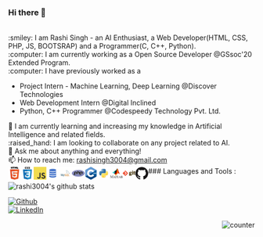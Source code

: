 ### Hi there 👋

<!--
**RASHI3004/RASHI3004** is a ✨ _special_ ✨ repository because its `README.md` (this file) appears on your GitHub profile.

Here are some ideas to get you started:

- 🔭 I’m currently working on ...
- 🌱 I’m currently learning ...
- 👯 I’m looking to collaborate on ...
- 🤔 I’m looking for help with ...
- 💬 Ask me about ...
- 📫 How to reach me: ...
- 😄 Pronouns: ...
- ⚡ Fun fact: ...
-->
</br>
  :smiley:  I am Rashi Singh - an AI Enthusiast, a Web Developer(HTML, CSS, PHP, JS, BOOTSRAP) and a Programmer(C, C++, Python).
</br>
  :computer:  I am currently working as a Open Source Developer @GSsoc'20 Extended Program.
</br>
  :computer:  I have previously worked as a 
  <ul> <li>Project Intern - Machine Learning, Deep Learning @Discover Technologies</li>
  <li> Web Development Intern @Digital Inclined</li>
  <li> Python, C++ Programmer @Codespeedy Technology Pvt. Ltd.</li></ul>
  🌱  I am currently learning and increasing my knowledge in Artificial Intelligence and related fields.
</br>
  :raised_hand:  I am looking to collaborate on any project related to AI.
</br>
  💬  Ask me about anything and everything!
</br>
  📫  How to reach me: <a href="mailto:rashisingh3004@gmail.com">rashisingh3004@gmail.com</a>
  
 </br>
 ### Languages and Tools :

<img align="left" alt="HTML5" width="26px" src="https://raw.githubusercontent.com/github/explore/80688e429a7d4ef2fca1e82350fe8e3517d3494d/topics/html/html.png" />
<img align="left" alt="CSS3" width="26px" src="https://raw.githubusercontent.com/github/explore/80688e429a7d4ef2fca1e82350fe8e3517d3494d/topics/css/css.png" />
<img align="left" alt="JavaScript" width="26px" src="https://raw.githubusercontent.com/github/explore/80688e429a7d4ef2fca1e82350fe8e3517d3494d/topics/javascript/javascript.png" />
<img align="left" alt="SQL" width="26px" src="https://raw.githubusercontent.com/github/explore/80688e429a7d4ef2fca1e82350fe8e3517d3494d/topics/sql/sql.png" />
<img align="left" alt="MySQL" width="26px" src="https://raw.githubusercontent.com/github/explore/80688e429a7d4ef2fca1e82350fe8e3517d3494d/topics/mysql/mysql.png" />
<img align="left" alt="XAMPP" width="26px" src="https://raw.githubusercontent.com/github/explore/80688e429a7d4ef2fca1e82350fe8e3517d3494d/topics/php/php.png" />
<img align="left" alt="XAMPP" width="26px" src="https://raw.githubusercontent.com/github/explore/80688e429a7d4ef2fca1e82350fe8e3517d3494d/topics/cpp/cpp.png" />
<img align="left" alt="XAMPP" width="26px" src="https://raw.githubusercontent.com/github/explore/80688e429a7d4ef2fca1e82350fe8e3517d3494d/topics/python/python.png" />
<img align="left" alt="XAMPP" width="26px" src="https://raw.githubusercontent.com/github/explore/80688e429a7d4ef2fca1e82350fe8e3517d3494d/topics/matlab/matlab.png" />
<img align="left" alt="Git" width="26px" src="https://raw.githubusercontent.com/github/explore/80688e429a7d4ef2fca1e82350fe8e3517d3494d/topics/git/git.png" />
<img align="left" alt="GitHub" width="26px" src="https://raw.githubusercontent.com/github/explore/78df643247d429f6cc873026c0622819ad797942/topics/github/github.png" />
</br>

![rashi3004's github stats](https://github-readme-stats.vercel.app/api?username=rashi3004&show_icons=true&hide_border=true)
</BR>
<p><a href="https://github.com/RASHI3004" target="_blank"><img alt="Github" src="https://img.shields.io/badge/GitHub-%2312100E.svg?&style=for-the-badge&logo=Github&logoColor=white" /></a> 
  </br> 
  <a href="http://www.linkedin.com/in/rashi-singh-83b649188" target="_blank"><img alt="LinkedIn" src="https://img.shields.io/badge/linkedin-%230077B5.svg?&style=for-the-badge&logo=linkedin&logoColor=white" /></a> <p style="text-align:right;"><img src="https://komarev.com/ghpvc/?username=RASHI3004" alt="counter" /></p>
</p>


 
